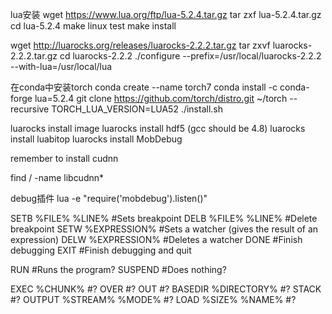 lua安装
wget https://www.lua.org/ftp/lua-5.2.4.tar.gz
tar zxf lua-5.2.4.tar.gz
cd lua-5.2.4
make linux test
make install

wget http://luarocks.org/releases/luarocks-2.2.2.tar.gz
tar zxvf luarocks-2.2.2.tar.gz
cd luarocks-2.2.2
./configure --prefix=/usr/local/luarocks-2.2.2 --with-lua=/usr/local/lua

在conda中安装torch
conda create --name torch7
conda install -c conda-forge lua=5.2.4
git clone https://github.com/torch/distro.git ~/torch --recursive
TORCH_LUA_VERSION=LUA52 ./install.sh

luarocks install image
luarocks install hdf5
(gcc should be 4.8)
luarocks install luabitop
luarocks install MobDebug

remember to install cudnn 

find / -name libcudnn* 

debug插件
lua -e "require('mobdebug').listen()"

SETB %FILE% %LINE%  #Sets breakpoint
DELB %FILE% %LINE% #Delete breakpoint
SETW %EXPRESSION% #Sets a watcher (gives the result of an expression)
DELW %EXPRESSION% #Deletes a watcher
DONE #Finish debugging
EXIT #Finish debugging and quit

RUN #Runs the program?
SUSPEND #Does nothing?

EXEC %CHUNK% #?
OVER #?
OUT #?
BASEDIR %DIRECTORY% #?
STACK #?
OUTPUT %STREAM% %MODE% #?
LOAD %SIZE% %NAME% #?
